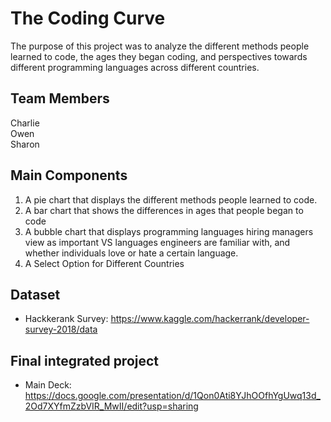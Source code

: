 # The Coding Curve

The purpose of this project was to analyze the different methods people learned to code, the ages they began coding, and perspectives towards different programming languages across different countries. 

## Team Members
Charlie  
Owen  
Sharon  

## Main Components
1. A pie chart that displays the different methods people learned to code.
2. A bar chart that shows the differences in ages that people began to code
3. A bubble chart that displays programming languages hiring managers view as important VS languages engineers are familiar with, and whether individuals love or hate a certain language. 
4. A Select Option for Different Countries

## Dataset
- Hackkerank Survey: 
  https://www.kaggle.com/hackerrank/developer-survey-2018/data


## Final integrated project

- Main Deck: 
  https://docs.google.com/presentation/d/1Qon0Ati8YJhOOfhYgUwq13d_2Od7XYfmZzbVIR_MwII/edit?usp=sharing
